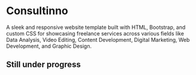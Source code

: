 # Consultinno

A sleek and responsive website template built with HTML, Bootstrap, and custom CSS for showcasing freelance services across various fields like Data Analysis, Video Editing, Content Development, Digital Marketing, Web Development, and Graphic Design.

## Still under progress
